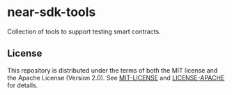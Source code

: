 # near-sdk-tools
Collection of tools to support testing smart contracts.


## License
This repository is distributed under the terms of both the MIT license and the Apache License (Version 2.0).
See [MIT-LICENSE](MIT-LICENSE) and [LICENSE-APACHE](LICENSE-APACHE) for details.

